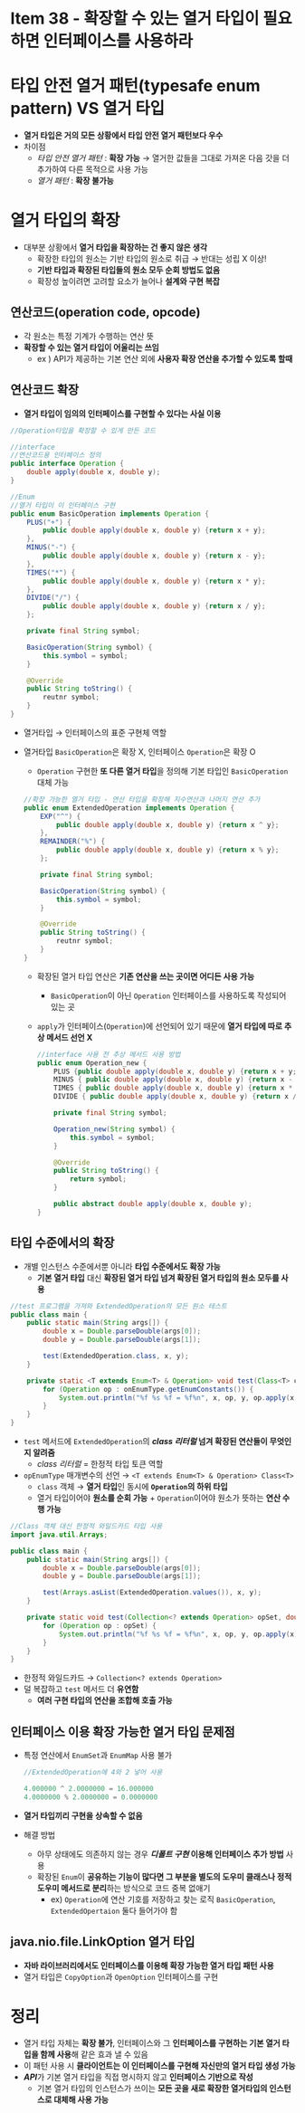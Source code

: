 # Item 38 - 확장할 수 있는 열거 타입이 필요하면 인터페이스를 사용하라

# 타입 안전 열거 패턴(typesafe enum pattern) VS 열거 타입

- **열거 타입은 거의 모든 상황에서 타입 안전 열거 패턴보다 우수**
- 차이점
    - *타입 안전 열거 패턴* : **확장 가능** 
     → 열거한 값들을 그대로 가져온 다음 갓을 더 추가하여 다른 목적으로 사용 가능
    - *열거 패턴* : **확장 불가능**

# 열거 타입의 확장

- 대부분 상황에서 **열거 타입을 확장하는 건 좋지 않은 생각**
    - 확장한 타입의 원소는 기반 타입의 원소로 취급 → 반대는 성립 X 이상!
    - **기반 타입과 확장된 타입들의 원소 모두 순회 방법도 없음**
    - 확장성 높이려면 고려할 요소가 늘어나 **설계와 구현 복잡**

## 연산코드(operation code, opcode)

- 각 원소는 특정 기계가 수행하는 연산 뜻
- **확장할 수 있는 열거 타입이 어울리는 쓰임**
    - ex ) API가 제공하는 기본 연산 외에 **사용자 확장 연산을 추가할 수 있도록 할때**

## 연산코드 확장

- **열거 타입이 임의의 인터페이스를 구현할 수 있다는 사실 이용**

```java
//Operation타입을 확장할 수 있게 만든 코드

//interface
//연산코드용 인터페이스 정의
public interface Operation {
    double apply(double x, double y);
}

//Enum
//열거 타입이 이 인터페이스 구현
public enum BasicOperation implements Operation {
    PLUS("+") {
	    public double apply(double x, double y) {return x + y};
    },
    MINUS("-") {
	    public double apply(double x, double y) {return x - y};
    },
    TIMES("*") {
	    public double apply(double x, double y) {return x * y};
    },
    DIVIDE("/") {
	    public double apply(double x, double y) {return x / y};
    };

    private final String symbol;

    BasicOperation(String symbol) {
        this.symbol = symbol;
    }

    @Override
    public String toString() {
        reutnr symbol;
    }
}
```

- 열거타입 → 인터페이스의 표준 구현체 역할
- 열거타입 `BasicOperation`은 확장 X, 인터페이스 `Operation`은 확장 O
    - `Operation` 구현한 **또 다른 열거 타입**을 정의해 기본 타입인 `BasicOperation` 대체 가능

    ```java
    //확장 가능한 열거 타입 - 연산 타입을 확장해 지수연산과 나머지 연산 추가
    public enum ExtendedOperation implements Operation {
        EXP("^") {
            public double apply(double x, double y) {return x ^ y};
        },
        REMAINDER("%") {
            public double apply(double x, double y) {return x % y};
        };

        private final String symbol;

        BasicOperation(String symbol) {
            this.symbol = symbol;
        }

        @Override
        public String toString() {
            reutnr symbol;
        }
    }
    ```

    - 확장된 열거 타입 연산은 **기존 연산을 쓰는 곳이면 어디든 사용 가능**
        - `BasicOperation`이 아닌 `Operation` 인터페이스를 사용하도록 작성되어 있는 곳
    - `apply`가 인터페이스(`Operation`)에 선언되어 있기 때문에 **열거 타입에 따로 추상 메서드 선언 X**

        ```java
        //interface 사용 전 추상 메서드 사용 방법
        public enum Operation_new {
            PLUS {public double apply(double x, double y) {return x + y; }},
            MINUS { public double apply(double x, double y) {return x - y; }},
            TIMES { public double apply(double x, double y) {return x * y;}},
            DIVIDE { public double apply(double x, double y) {return x / y;}};

            private final String symbol;

            Operation_new(String symbol) {
                this.symbol = symbol;
            }

            @Override
            public String toString() {
                return symbol;
            }

            public abstract double apply(double x, double y);
        }
        ```

## 타입 수준에서의 확장

- 개별 인스턴스 수준에서뿐 아니라 **타입 수준에서도 확장 가능**
    - **기본 열거 타입** 대신 **확장된 열거 타입 넘겨 확장된 열거 타입의 원소 모두를 사용**

```java
//test 프로그램을 가져와 ExtendedOperation의 모든 원소 테스트
public class main {
    public static main(String args[]) {
        double x = Double.parseDouble(args[0]);
        double y = Double.parseDouble(args[1]);

        test(ExtendedOperation.class, x, y);
    }

    private static <T extends Enum<T> & Operation> void test(Class<T> onEnumType, double x, double y) {
        for (Operation op : onEnumType.getEnumConstants()) {
            System.out.println("%f %s %f = %f%n", x, op, y, op.apply(x, y));
        }
    }
}
```

- `test` 메서드에 `ExtendedOperation`의 ***class 리터럴* 넘겨 확장된 연산들이 무엇인지 알려줌**
    - *class 리터럴* = 한정적 타입 토큰 역할
- `opEnumType` 매개변수의 선언 → `<T extends Enum<T> & Operation> Class<T>`
    - `class` 객체 → **열거 타입**인 동시에 **`Operation`의 하위 타입**
    - 열거 타입이어야 **원소를 순회 가능** +  `Operation`이어야 원소가 뜻하는 **연산 수행 가능**

```java
//Class 객체 대신 한정적 와일드카드 타입 사용
import java.util.Arrays;

public class main {
    public static main(String args[]) {
        double x = Double.parseDouble(args[0]);
        double y = Double.parseDouble(args[1]);

        test(Arrays.asList(ExtendedOperation.values()), x, y);
    }

    private static void test(Collection<? extends Operation> opSet, double x, double y) {
        for (Operation op : opSet) {
            System.out.println("%f %s %f = %f%n", x, op, y, op.apply(x, y));
        }
    }
}
```

- 한정적 와일드카드 → `Collection<? extends Operation>`
- 덜 복잡하고 `test` 메서드 더 **유연함**
    - **여러 구현 타입의 연산을 조합해 호출 가능**

## 인터페이스 이용 확장 가능한 열거 타입 문제점

- 특정 연산에서 `EnumSet`과 `EnumMap` 사용 불가

    ```java
    //ExtendedOperation에 4와 2 넣어 사용

    4.000000 ^ 2.0000000 = 16.000000
    4.0000000 % 2.0000000 = 0.0000000
    ```

- **열거 타입끼리 구현을 상속할 수 없음**
- 해결 방법
    - 아무 상태에도 의존하지 않는 경우 ***디폴트 구현* 이용해 인터페이스 추가 방법** 사용
    - 확장된 `Enum`이 **공유하는 기능이 많다면 그 부분을 별도의 도우미 클래스나 정적 도우미 메서드로 분리**하는 방식으로 코드 중복 없애기
        - ex) `Operation`에 연산 기호를 저장하고 찾는 로직 `BasicOperation`, `ExtendedOpertaion` 둘다 들어가야 함

## java.nio.file.LinkOption 열거 타입

- **자바 라이브러리에서도 인터페이스를 이용해 확장 가능한 열거 타입 패턴 사용**
- 열거 타입은 `CopyOption`과 `OpenOption` 인터페이스를 구현

# 정리

- 열거 타입 자체는 **확장 불가**, 인터페이스와 그 **인터페이스를 구현하는 기본 열거 타입을 함께 사용**해 같은 효과 낼 수 있음
- 이 패턴 사용 시 **클라이언트는 이 인터페이스를 구현해 자신만의 열거 타입 생성 가능**
- ***API***가 기본 열거 타입을 직접 명시하지 않고 **인터페이스 기반으로 작성**
    - 기본 열거 타입의 인스턴스가 쓰이는 **모든 곳을 새로 확장한 열거타입의 인스턴스로 대체해 사용 가능**